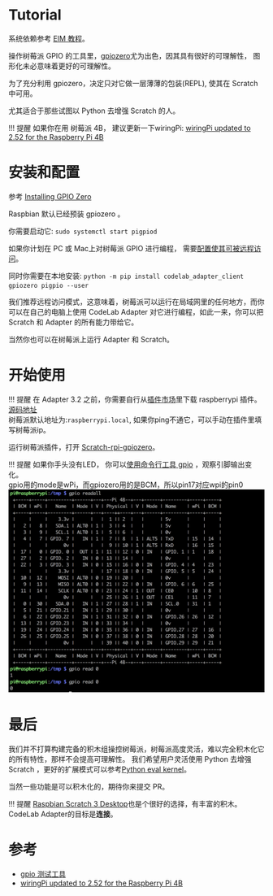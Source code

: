 # Tutorial

系统依赖参考 [EIM 教程](/extension_guide/eim/)。

操作树莓派 GPIO 的工具里，[gpiozero](https://gpiozero.readthedocs.io/en/stable/index.html)尤为出色，因其具有很好的可理解性， 图形化未必意味着更好的可理解性。

为了充分利用 gpiozero，决定只对它做一层薄薄的包装(REPL), 使其在 Scratch 中可用。

尤其适合于那些试图以 Python 去增强 Scratch 的人。

!!! 提醒
    如果你在用 树莓派 4B， 建议更新一下wiringPi: [wiringPi updated to 2.52 for the Raspberry Pi 4B](http://wiringpi.com/wiringpi-updated-to-2-52-for-the-raspberry-pi-4b/)  

# 安装和配置
参考 [Installing GPIO Zero](https://gpiozero.readthedocs.io/en/stable/installing.html#installing-gpio-zero)

Raspbian 默认已经预装 gpiozero 。

你需要启动它: `sudo systemctl start pigpiod`

如果你计划在 PC 或 Mac上对树莓派 GPIO 进行编程， 需要[配置使其可被远程访问](https://gpiozero.readthedocs.io/en/stable/remote_gpio.html)。

同时你需要在本地安装: `python -m pip install codelab_adapter_client gpiozero pigpio --user`

我们推荐远程访问模式，这意味着，树莓派可以运行在局域网里的任何地方，而你可以在自己的电脑上使用 CodeLab Adapter 对它进行编程，如此一来，你可以把 Scratch 和 Adapter 的所有能力带给它。

当然你也可以在树莓派上运行 Adapter 和 Scratch。

# 开始使用
!!! 提醒
    在 Adapter 3.2 之前，你需要自行从[插件市场](/extension_guide/extension_market/)里下载 raspberrypi 插件。 [源码地址](https://github.com/CodeLabClub/codelab_adapter_extensions/blob/master/nodes_v3/node_raspberrypi.py)  
    树莓派默认地址为:`raspberrypi.local`, 如果你ping不通它，可以手动在插件里填写树莓派ip。

运行树莓派插件，打开 [Scratch-rpi-gpiozero](https://scratch3v3.codelab.club?sb3url=https://adapter.codelab.club/sb3/Scratch-gpiozero.sb3)。

    
!!! 提醒
    如果你手头没有LED， 你可以[使用命令行工具 gpio](https://blog.just4fun.site/post/iot/raspberrypi-install-and-config/#%E6%B5%8B%E8%AF%95%E5%B7%A5%E5%85%B7) ，观察引脚输出变化。  
    gpio用的mode是wPi，而gpiozero用的是BCM，所以pin17对应wpi的pin0  
    ![](/img/fa6b43a839c1e55d8e761529ac996970.png) 

# 最后
我们并不打算构建完备的积木组操控树莓派，树莓派高度灵活，难以完全积木化它的所有特性，那样不会提高可理解性。 我们希望用户灵活使用 Python 去增强 Scratch ，更好的扩展模式可以参考[Python eval kernel](https://adapter.codelab.club/extension_guide/extension_python_kernel/)。

当然一些功能是可以积木化的，期待你来提交 PR。

!!! 提醒
    [Raspbian Scratch 3 Desktop](https://www.raspberrypi.org/blog/scratch-3-desktop-for-raspbian-on-raspberry-pi/)也是个很好的选择，有丰富的积木。  
    CodeLab Adapter的目标是**连接**。 

# 参考
- [gpio 测试工具](https://blog.just4fun.site/post/iot/raspberrypi-install-and-config/#%E6%B5%8B%E8%AF%95%E5%B7%A5%E5%85%B7)
- [wiringPi updated to 2.52 for the Raspberry Pi 4B](http://wiringpi.com/wiringpi-updated-to-2-52-for-the-raspberry-pi-4b/)